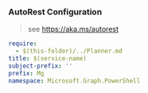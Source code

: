 ### AutoRest Configuration

> see https://aka.ms/autorest

``` yaml
require:
  - $(this-folder)/../Planner.md
title: $(service-name)
subject-prefix: ''
prefix: Mg
namespace: Microsoft.Graph.PowerShell
```
